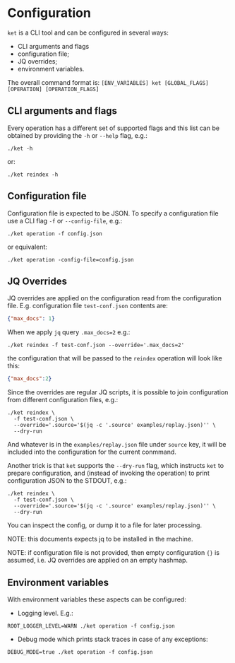 # Configuration

`ket` is a CLI tool and can be configured in several ways:

- CLI arguments and flags
- configuration file;
- JQ overrides;
- environment variables.

The overall command format is: `[ENV_VARIABLES] ket [GLOBAL_FLAGS] [OPERATION] [OPERATION_FLAGS]`

## CLI arguments and flags

Every operation has a different set of supported flags and this list can be obtained by providing the `-h` or `--help` flag, e.g.:
```shell
./ket -h
```
or:
```shell
./ket reindex -h
```

## Configuration file

Configuration file is expected to be JSON. 
To specify a configuration file use a CLI flag `-f` or `--config-file`, e.g.:
```shell
./ket operation -f config.json
```
or equivalent:
```shell
./ket operation -config-file=config.json
```

## JQ Overrides

JQ overrides are applied on the configuration read from the configuration file. E.g. configuration file `test-conf.json` contents are:
```json
{"max_docs": 1}
```
When we apply `jq` query `.max_docs=2` e.g.: 
```shell
./ket reindex -f test-conf.json --override='.max_docs=2'
```
the configuration that will be passed to the `reindex` operation will look like this:
```json
{"max_docs":2}
```

Since the overrides are regular JQ scripts, it is possible to join configuration from different configuration files, e.g.:
```shell
./ket reindex \
  -f test-conf.json \
  --override='.source='$(jq -c '.source' examples/replay.json)'' \
  --dry-run
```
And whatever is in the `examples/replay.json` file under `source` key, it will be included into the configuration for the current conmmand.

Another trick is that `ket` supports the `--dry-run` flag, which instructs `ket` to prepare configuration, and (instead of invoking the operation) to print configuration JSON to the STDOUT, e.g.:
```shell
./ket reindex \
  -f test-conf.json \
  --override='.source='$(jq -c '.source' examples/replay.json)'' \
  --dry-run
```
You can inspect the config, or dump it to a file for later processing.

NOTE: this documents expects jq to be installed in the machine.

NOTE: if configuration file is not provided, then empty configuration `{}` is assumed, i.e. JQ overrides are applied on an empty hashmap.

## Environment variables

With environment variables these aspects can be configured:
- Logging level. E.g.:
```shell
ROOT_LOGGER_LEVEL=WARN ./ket operation -f config.json
```
- Debug mode which prints stack traces in case of any exceptions:
```shell
DEBUG_MODE=true ./ket operation -f config.json
```
